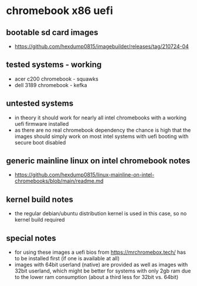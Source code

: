 # chromebook x86 uefi

## bootable sd card images

- https://github.com/hexdump0815/imagebuilder/releases/tag/210724-04

## tested systems - working

- acer c200 chromebook - squawks
- dell 3189 chromebook - kefka

## untested systems

- in theory it should work for nearly all intel chromebooks with a working uefi firmware installed
- as there are no real chromebook dependency the chance is high that the images should simply work on most intel systems with uefi booting with secure boot disabled

## generic mainline linux on intel chromebook notes

- https://github.com/hexdump0815/linux-mainline-on-intel-chromebooks/blob/main/readme.md

## kernel build notes

- the regular debian/ubuntu distribution kernel is used in this case, so no kernel build required

## special notes

- for using these images a uefi bios from https://mrchromebox.tech/ has to be installed first (if one is available at all)
- images with 64bit userland (native) are provided as well as images with 32bit userland, which might be better for systems with only 2gb ram due to the lower ram consumption (about a third less for 32bit vs. 64bit)
